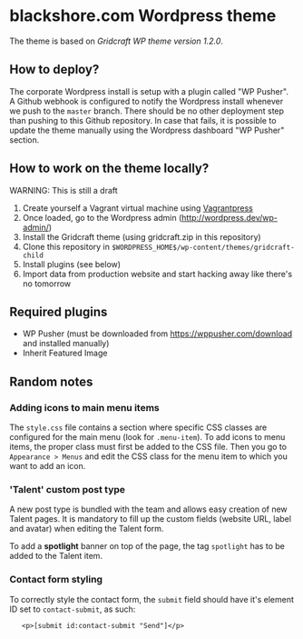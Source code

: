 # blackshore.com Wordpress theme

The theme is based on _Gridcraft WP theme version 1.2.0_.

## How to deploy?

The corporate Wordpress install is setup with a plugin called "WP Pusher". A Github webhook is
configured to notify the Wordpress install whenever we push to the `master` branch. There should
be no other deployment step than pushing to this Github repository. In case that fails, it is
possible to update the theme manually using the Wordpress dashboard "WP Pusher" section.

## How to work on the theme locally?

WARNING: This is still a draft

1. Create yourself a Vagrant virtual machine using [Vagrantpress](http://vagrantpress.org)
1. Once loaded, go to the Wordpress admin (http://wordpress.dev/wp-admin/)
1. Install the Gridcraft theme (using gridcraft.zip in this repository) 
1. Clone this repository in `$WORDPRESS_HOME$/wp-content/themes/gridcraft-child`
1. Install plugins (see below)
1. Import data from production website and start hacking away like there's no tomorrow
 
## Required plugins

 - WP Pusher (must be downloaded from https://wppusher.com/download and installed manually)
 - Inherit Featured Image
 
## Random notes 

### Adding icons to main menu items

The `style.css` file contains a section where specific CSS classes are configured for the main menu (look for `.menu-item`).
To add icons to menu items, the proper class must first be added to the CSS file. Then you go to
`Appearance > Menus` and edit the CSS class for the menu item to which you want to add an icon.
 
### 'Talent' custom post type

A new post type is bundled with the team and allows easy creation of new Talent pages. It is mandatory to fill up
the custom fields (website URL, label and avatar) when editing the Talent form.

To add a **spotlight** banner on top of the page, the tag `spotlight` has to be added to the Talent item.

### Contact form styling

To correctly style the contact form, the `submit` field should have it's element ID set to `contact-submit`, as such:

```
   <p>[submit id:contact-submit "Send"]</p>
```
